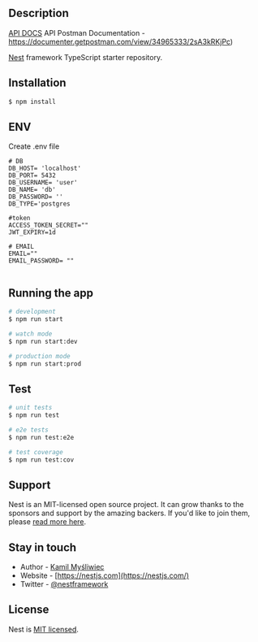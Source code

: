 ## Description

[API DOCS](https://documenter.getpostman.com/view/34965333/2sA3kRKjPc) API Postman Documentation - https://documenter.getpostman.com/view/34965333/2sA3kRKjPc)

[Nest](https://github.com/nestjs/nest) framework TypeScript starter repository.

## Installation

```bash
$ npm install
```

## ENV

Create .env file

```
# DB
DB_HOST= 'localhost'
DB_PORT= 5432
DB_USERNAME= 'user'
DB_NAME= 'db'
DB_PASSWORD= ''
DB_TYPE='postgres

#token
ACCESS_TOKEN_SECRET=""
JWT_EXPIRY=1d

# EMAIL
EMAIL=""
EMAIL_PASSWORD= ""


```

## Running the app

```bash
# development
$ npm run start

# watch mode
$ npm run start:dev

# production mode
$ npm run start:prod
```

## Test

```bash
# unit tests
$ npm run test

# e2e tests
$ npm run test:e2e

# test coverage
$ npm run test:cov
```

## Support

Nest is an MIT-licensed open source project. It can grow thanks to the sponsors and support by the amazing backers. If you'd like to join them, please [read more here](https://docs.nestjs.com/support).

## Stay in touch

- Author - [Kamil Myśliwiec](https://kamilmysliwiec.com)
- Website - [https://nestjs.com](https://nestjs.com/)
- Twitter - [@nestframework](https://twitter.com/nestframework)

## License

Nest is [MIT licensed](LICENSE).
